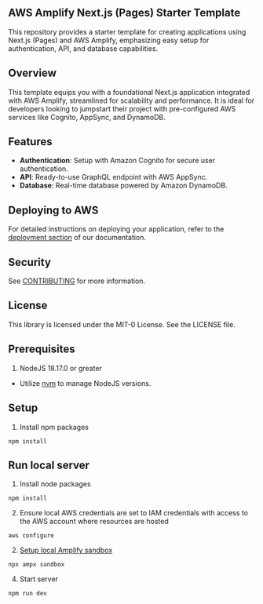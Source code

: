 ## AWS Amplify Next.js (Pages) Starter Template

This repository provides a starter template for creating applications using Next.js (Pages) and AWS Amplify, emphasizing easy setup for authentication, API, and database capabilities.

## Overview

This template equips you with a foundational Next.js application integrated with AWS Amplify, streamlined for scalability and performance. It is ideal for developers looking to jumpstart their project with pre-configured AWS services like Cognito, AppSync, and DynamoDB.

## Features

- **Authentication**: Setup with Amazon Cognito for secure user authentication.
- **API**: Ready-to-use GraphQL endpoint with AWS AppSync.
- **Database**: Real-time database powered by Amazon DynamoDB.

## Deploying to AWS

For detailed instructions on deploying your application, refer to the [deployment section](https://docs.amplify.aws/nextjs/start/quickstart/nextjs-pages-router/#deploy-a-fullstack-app-to-aws) of our documentation.

## Security

See [CONTRIBUTING](CONTRIBUTING.md#security-issue-notifications) for more information.

## License

This library is licensed under the MIT-0 License. See the LICENSE file.

## Prerequisites

1. NodeJS 18.17.0 or greater
 * Utilize [nvm](https://flatirons.com/blog/how-to-set-a-default-node-version-with-nvm/) to manage NodeJS versions.

## Setup

1. Install npm packages

```
npm install
```

## Run local server

1. Install node packages
```
npm install
```

2. Ensure local AWS credentials are set to IAM credentials with access to the AWS account where resources are hosted
```
aws configure
```

2. [Setup local Amplify sandbox](https://docs.amplify.aws/react/deploy-and-host/sandbox-environments/setup/)
```
npx ampx sandbox
```

4. Start server
```
npm run dev
```